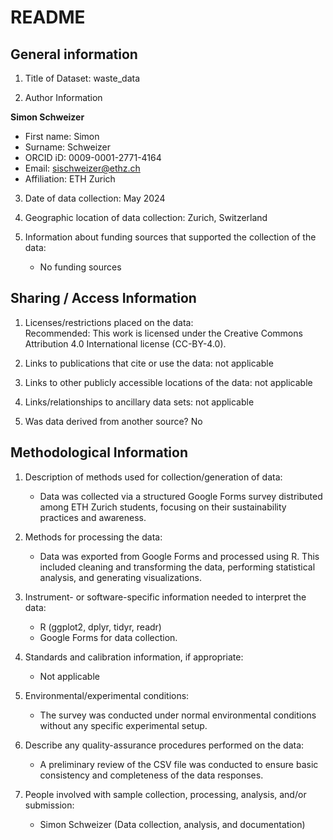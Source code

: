 # README

## General information

1. Title of Dataset: waste_data

2. Author Information

**Simon Schweizer**

- First name: Simon
- Surname: Schweizer
- ORCID iD: 0009-0001-2771-4164
- Email: sischweizer@ethz.ch
- Affiliation: ETH Zurich

3. Date of data collection: May 2024

4. Geographic location of data collection: Zurich, Switzerland

5. Information about funding sources that supported the collection of the data: 
   - No funding sources

## Sharing / Access Information

1. Licenses/restrictions placed on the data:  
   Recommended: This work is licensed under the Creative Commons Attribution 4.0 International license (CC-BY-4.0).

2. Links to publications that cite or use the data: 
   not applicable

3. Links to other publicly accessible locations of the data: 
   not applicable

4. Links/relationships to ancillary data sets: 
   not applicable

5. Was data derived from another source? No

## Methodological Information

1. Description of methods used for collection/generation of data:
   - Data was collected via a structured Google Forms survey distributed among ETH Zurich students, focusing on their sustainability practices and awareness.

2. Methods for processing the data:
   - Data was exported from Google Forms and processed using R. This included cleaning and transforming the data, performing statistical analysis, and generating visualizations.

3. Instrument- or software-specific information needed to interpret the data: 
   - R (ggplot2, dplyr, tidyr, readr)
   - Google Forms for data collection.

4. Standards and calibration information, if appropriate: 
   - Not applicable

5. Environmental/experimental conditions: 
   - The survey was conducted under normal environmental conditions without any specific experimental setup.

6. Describe any quality-assurance procedures performed on the data: 
   - A preliminary review of the CSV file was conducted to ensure basic consistency and completeness of the data responses.

7. People involved with sample collection, processing, analysis, and/or submission:
   - Simon Schweizer (Data collection, analysis, and documentation)
  
